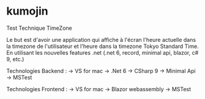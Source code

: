 # kumojin
Test Technique TimeZone

Le but est d'avoir une application qui affiche à l'écran l'heure actuelle dans la timezone de l'utilisateur et l'heure dans la timezone Tokyo Standard Time.
En utilisant les nouvelles features .net (.net 6, record, minimal api, blazor, c# 9, etc.)

Technologies Backend :
 -> VS for mac
 -> .Net 6
 -> CSharp 9
 -> Minimal Api
 -> MSTest


Technologies Frontend :
 -> VS for mac
 -> Blazor webassembly
 -> MSTest
